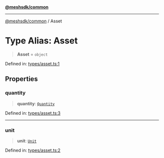 [**@meshsdk/common**](../README.md)

***

[@meshsdk/common](../globals.md) / Asset

# Type Alias: Asset

> **Asset** = `object`

Defined in: [types/asset.ts:1](https://github.com/MeshJS/mesh/blob/1abde1553cbd7cf2cf4e40197fc0de9e4a7d0f49/packages/mesh-common/src/types/asset.ts#L1)

## Properties

### quantity

> **quantity**: [`Quantity`](Quantity.md)

Defined in: [types/asset.ts:3](https://github.com/MeshJS/mesh/blob/1abde1553cbd7cf2cf4e40197fc0de9e4a7d0f49/packages/mesh-common/src/types/asset.ts#L3)

***

### unit

> **unit**: [`Unit`](Unit.md)

Defined in: [types/asset.ts:2](https://github.com/MeshJS/mesh/blob/1abde1553cbd7cf2cf4e40197fc0de9e4a7d0f49/packages/mesh-common/src/types/asset.ts#L2)

